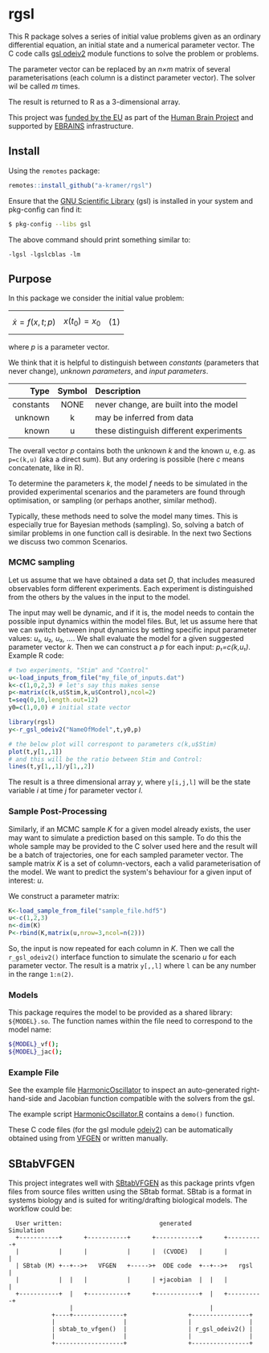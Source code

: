 # rgsl

This R package solves a series of initial value problems given as an
ordinary differential equation, an initial state and a numerical
parameter vector. The C code calls [gsl odeiv2](https://www.gnu.org/software/gsl/doc/html/ode-initval.html)
module functions to solve the problem or problems.

The parameter vector can be replaced by an _n×m_ matrix of several
parameterisations (each column is a distinct parameter vector). The
solver wil be called _m_ times. 

The result is returned to R as a 3-dimensional array.

This project was [funded by the EU](./ACKNOWLEDGMENTS.md) as part of the [Human Brain Project](https://www.humanbrainproject.eu/en/) and supported by [EBRAINS](https://ebrains.eu/) infrastructure.

## Install

Using the `remotes` package:

```R
remotes::install_github("a-kramer/rgsl")
```

Ensure that the [GNU Scientific
Library](https://www.gnu.org/software/gsl/doc/html/index.html) (gsl)
is installed in your system and pkg-config can find it:

```bash
$ pkg-config --libs gsl
```

The above command should print something similar to:
```
-lgsl -lgslcblas -lm
```

## Purpose

In this package we consider the initial value problem:

|            |          |   |
|:----------:|:--------:|--:|
|<span class="math display"><em>ẋ</em> = <em>f</em>(<em>x</em>, <em>t</em>; <em>p</em>)</span>|<span class="math display"><em>x</em>(<em>t</em><sub>0</sub>) = <em>x</em><sub>0</sub></span>|(1)|

where _p_ is a parameter vector. 


We think that it is helpful to distinguish between _constants_
(parameters that never change), _unknown parameters_, and _input
parameters_.

|Type|Symbol|Description|
|---:|:----:|:----------|
|constants|NONE|never change, are built into the model |
|unknown| k | may be inferred from data |
|known| u | these distinguish different experiments |

The overall vector _p_ contains both the unknown _k_ and the known
_u_, e.g. as `p=c(k,u)` (aka a direct sum). But any ordering is possible (here _c_ means
concatenate, like in R).

To determine the parameters _k_, the model _f_ needs to be simulated
in the provided experimental scenarios and the parameters are found
through optimisation, or sampling (or perhaps another, similar
method). 

Typically, these methods need to solve the model many times. This is
especially true for Bayesian methods (sampling). So, solving a batch
of similar problems in one function call is desirable. In the next two
Sections we discuss two common Scenarios.

### MCMC sampling

Let us assume that we have obtained a data set _D_, that includes
measured observables form different experiments. Each experiment is
distinguished from the others by the values in the input to the model.

The input may well be dynamic, and if it is, the model needs to
contain the possible input dynamics within the model files. But, let
us assume here that we can switch between input dynamics by setting
specific input parameter values: *u₁, u₂, u₃, …*. We shall evaluate
the model for a given suggested parameter vector _k_. Then we can
construct a _p_ for each input: *p₁=c(k,u₁)*. Example R code:

```R
# two experiments, "Stim" and "Control"
u<-load_inputs_from_file("my_file_of_inputs.dat")
k<-c(1,0,2,3) # let's say this makes sense
p<-matrix(c(k,u$Stim,k,u$Control),ncol=2)
t=seq(0,10,length.out=12)
y0=c(1,0,0) # initial state vector

library(rgsl)
y<-r_gsl_odeiv2("NameOfModel",t,y0,p)

# the below plot will correspont to parameters c(k,u$Stim)
plot(t,y[1,,1])
# and this will be the ratio between Stim and Control:
lines(t,y[1,,1]/y[1,,2])
```

The result is a three dimensional array _y_, where `y[i,j,l]`
will be the state variable _i_ at time _j_ for parameter vector _l_.

### Sample Post-Processing

Similarly, if an MCMC sample _K_ for a given model already exists, the
user may want to simulate a prediction based on this sample. To do
this the whole sample may be provided to the C solver used here and
the result will be a batch of trajectories, one for each sampled
parameter vector. The sample matrix _K_ is a set of column-vectors,
each a valid parameterisation of the model. We want to predict the
system's behaviour for a given input of interest: _u_.

We construct a parameter matrix:

```R
K<-load_sample_from_file("sample_file.hdf5")
u<-c(1,2,3)
n<-dim(K)
P<-rbind(K,matrix(u,nrow=3,ncol=n(2)))
```

So, the input is now repeated for each column in _K_. Then we call the
`r_gsl_odeiv2()` interface function to simulate the scenario _u_ for
each parameter vector. The result is a matrix `y[,,l]` where `l` can
be any number in the range `1:n(2)`.


### Models 

This package requires the model to be provided as a shared library:
`${MODEL}.so`. The function names within the file need to correspond to the model name:

```bash
${MODEL}_vf();
${MODEL}_jac();
```

### Example File

See the example file [HarmonicOscillator](./HarmonicOscillator_gvf.c)
to inspect an auto-generated right-hand-side and Jacobian function
compatible with the solvers from the gsl.

The example script [HarmonicOscillator.R](./HarmonicOscillator.R)
contains a `demo()` function.

These C code files (for the gsl module
[odeiv2](https://www.gnu.org/software/gsl/doc/html/ode-initval.html))
can be automatically obtained using from
[VFGEN](https://github.com/WarrenWeckesser/vfgen) or written manually.

## SBtabVFGEN

This project integrates well with
[SBtabVFGEN](https://github.com/a-kramer/SBtabVFGEN) as this package
prints vfgen files from source files written using the SBtab
format. SBtab is a format in systems biology and is suited for
writing/drafting biological models. The workflow could be:


```
  User written:                           generated          Simulation
  +-----------+      +-----------+      +------------+      +----------+
  |           |      |           |      |  (CVODE)   |      |          |
  | SBtab (M) +--+-->+   VFGEN   +----->+  ODE code  +--+-->+   rgsl   |
  |           |  |   |           |      | +jacobian  |  |   |          |
  +-----------+  |   +-----------+      +------------+  |   +----------+
                 |                                      |
            +----+--------------+                 +----------------+
            |                   |                 |                |
            | sbtab_to_vfgen()  |                 | r_gsl_odeiv2() |
            |                   |                 |                |
            +-------------------+                 +----------------+

```


